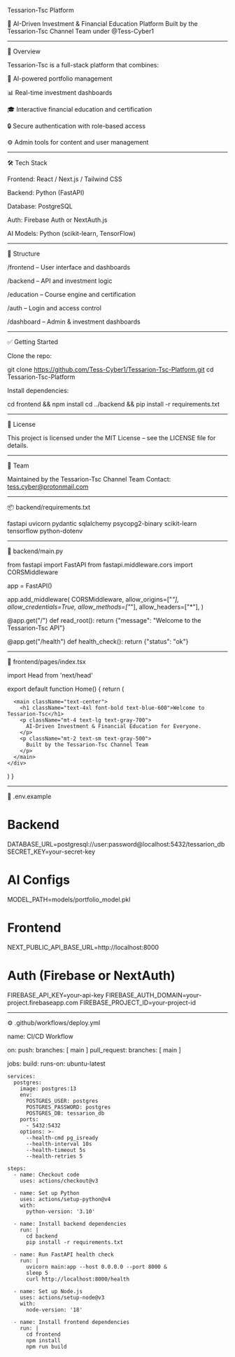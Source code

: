Tessarion-Tsc Platform

🚀 AI-Driven Investment & Financial Education Platform
Built by the Tessarion-Tsc Channel Team under @Tess-Cyber1


---

📌 Overview

Tessarion-Tsc is a full-stack platform that combines:

🧠 AI-powered portfolio management

📊 Real-time investment dashboards

🎓 Interactive financial education and certification

🔒 Secure authentication with role-based access

⚙️ Admin tools for content and user management



---

🛠 Tech Stack

Frontend: React / Next.js / Tailwind CSS

Backend: Python (FastAPI)

Database: PostgreSQL

Auth: Firebase Auth or NextAuth.js

AI Models: Python (scikit-learn, TensorFlow)



---

📁 Structure

/frontend – User interface and dashboards

/backend – API and investment logic

/education – Course engine and certification

/auth – Login and access control

/dashboard – Admin & investment dashboards



---

✅ Getting Started

Clone the repo:

git clone https://github.com/Tess-Cyber1/Tessarion-Tsc-Platform.git
cd Tessarion-Tsc-Platform

Install dependencies:

cd frontend && npm install
cd ../backend && pip install -r requirements.txt


---

📄 License

This project is licensed under the MIT License – see the LICENSE file for details.


---

🙌 Team

Maintained by the Tessarion-Tsc Channel Team
Contact: tess.cyber@protonmail.com


---

📦 backend/requirements.txt

fastapi
uvicorn
pydantic
sqlalchemy
psycopg2-binary
scikit-learn
tensorflow
python-dotenv


---

🚀 backend/main.py

from fastapi import FastAPI
from fastapi.middleware.cors import CORSMiddleware

app = FastAPI()

app.add_middleware(
    CORSMiddleware,
    allow_origins=["*"],
    allow_credentials=True,
    allow_methods=["*"],
    allow_headers=["*"],
)

@app.get("/")
def read_root():
    return {"message": "Welcome to the Tessarion-Tsc API"}

@app.get("/health")
def health_check():
    return {"status": "ok"}


---

🎯 frontend/pages/index.tsx

import Head from 'next/head'

export default function Home() {
  return (
    <div className="min-h-screen bg-gray-100 flex flex-col items-center justify-center">
      <Head>
        <title>Tessarion-Tsc Platform</title>
      </Head>

      <main className="text-center">
        <h1 className="text-4xl font-bold text-blue-600">Welcome to Tessarion-Tsc</h1>
        <p className="mt-4 text-lg text-gray-700">
          AI-Driven Investment & Financial Education for Everyone.
        </p>
        <p className="mt-2 text-sm text-gray-500">
          Built by the Tessarion-Tsc Channel Team
        </p>
      </main>
    </div>
  )
}


---

🧪 .env.example

# Backend
DATABASE_URL=postgresql://user:password@localhost:5432/tessarion_db
SECRET_KEY=your-secret-key

# AI Configs
MODEL_PATH=models/portfolio_model.pkl

# Frontend
NEXT_PUBLIC_API_BASE_URL=http://localhost:8000

# Auth (Firebase or NextAuth)
FIREBASE_API_KEY=your-api-key
FIREBASE_AUTH_DOMAIN=your-project.firebaseapp.com
FIREBASE_PROJECT_ID=your-project-id


---

⚙️ .github/workflows/deploy.yml

name: CI/CD Workflow

on:
  push:
    branches: [ main ]
  pull_request:
    branches: [ main ]

jobs:
  build:
    runs-on: ubuntu-latest

    services:
      postgres:
        image: postgres:13
        env:
          POSTGRES_USER: postgres
          POSTGRES_PASSWORD: postgres
          POSTGRES_DB: tessarion_db
        ports:
          - 5432:5432
        options: >-
          --health-cmd pg_isready
          --health-interval 10s
          --health-timeout 5s
          --health-retries 5

    steps:
      - name: Checkout code
        uses: actions/checkout@v3

      - name: Set up Python
        uses: actions/setup-python@v4
        with:
          python-version: '3.10'

      - name: Install backend dependencies
        run: |
          cd backend
          pip install -r requirements.txt

      - name: Run FastAPI health check
        run: |
          uvicorn main:app --host 0.0.0.0 --port 8000 &
          sleep 5
          curl http://localhost:8000/health

      - name: Set up Node.js
        uses: actions/setup-node@v3
        with:
          node-version: '18'

      - name: Install frontend dependencies
        run: |
          cd frontend
          npm install
          npm run build

